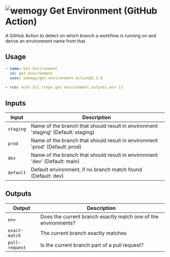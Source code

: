 # ![wemogy](https://wemogyimages.blob.core.windows.net/logos/wemogy-github-tiny.png) Get Environment (GitHub Action)

A GitHub Action to detect on which branch a workflow is running on and derive an environment name from that.

## Usage

```yaml
- name: Get Environment
  id: get-environment
  uses: wemogy/get-environment-action@1.2.0
  
- run: echo ${{ steps.get-environment.outputs.env }}
```

## Inputs

| Input     | Description                                                                       |
| --------- | --------------------------------------------------------------------------------- |
| `staging` | Name of the branch that should result in environment 'staging' (Default: staging) |
| `prod`    | Name of the branch that should result in environment 'prod' (Default: prod)       |
| `dev`     | Name of the branch that should result in environment 'dev' (Default: main)        |
| `default` | Default environment, if no branch match found (Default: dev)                      |

## Outputs

| Output         | Description                                                    |
| -------------- | -------------------------------------------------------------- |
| `env`          | Does the current branch exactly match one of the environments? |
| `exact-match`  | The current branch exactly matches                             |
| `pull-request` | Is the current branch part of a pull request?                  |
